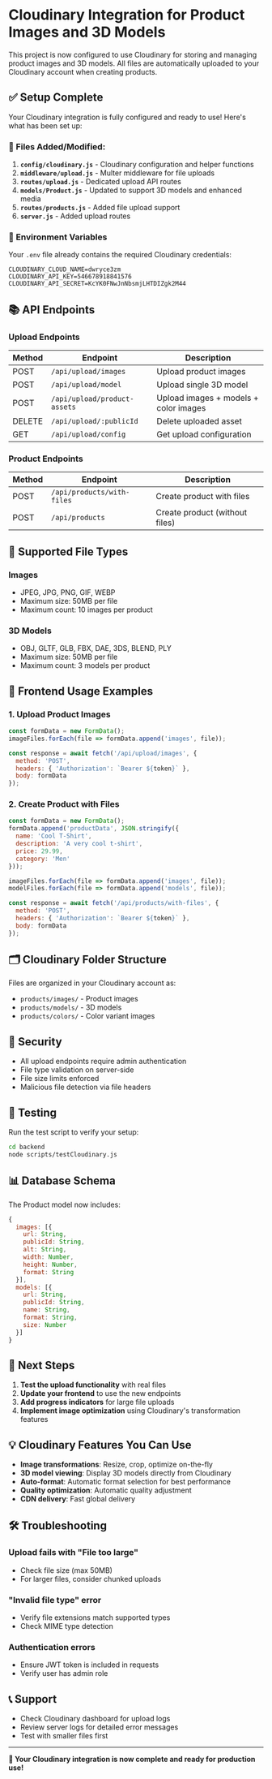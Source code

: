 # Cloudinary Integration for Product Images and 3D Models

This project is now configured to use Cloudinary for storing and managing product images and 3D models. All files are automatically uploaded to your Cloudinary account when creating products.

## ✅ Setup Complete

Your Cloudinary integration is fully configured and ready to use! Here's what has been set up:

### 📁 Files Added/Modified:

1. **`config/cloudinary.js`** - Cloudinary configuration and helper functions
2. **`middleware/upload.js`** - Multer middleware for file uploads
3. **`routes/upload.js`** - Dedicated upload API routes
4. **`models/Product.js`** - Updated to support 3D models and enhanced media
5. **`routes/products.js`** - Added file upload support
6. **`server.js`** - Added upload routes

### 🔧 Environment Variables

Your `.env` file already contains the required Cloudinary credentials:
```
CLOUDINARY_CLOUD_NAME=dwryce3zm
CLOUDINARY_API_KEY=546678918841576
CLOUDINARY_API_SECRET=KcYK0FNwJnNbsmjLHTDIZgk2M44
```

## 📚 API Endpoints

### Upload Endpoints

| Method | Endpoint | Description |
|--------|----------|-------------|
| POST | `/api/upload/images` | Upload product images |
| POST | `/api/upload/model` | Upload single 3D model |
| POST | `/api/upload/product-assets` | Upload images + models + color images |
| DELETE | `/api/upload/:publicId` | Delete uploaded asset |
| GET | `/api/upload/config` | Get upload configuration |

### Product Endpoints

| Method | Endpoint | Description |
|--------|----------|-------------|
| POST | `/api/products/with-files` | Create product with files |
| POST | `/api/products` | Create product (without files) |

## 🎯 Supported File Types

### Images
- JPEG, JPG, PNG, GIF, WEBP
- Maximum size: 50MB per file
- Maximum count: 10 images per product

### 3D Models
- OBJ, GLTF, GLB, FBX, DAE, 3DS, BLEND, PLY
- Maximum size: 50MB per file
- Maximum count: 3 models per product

## 📝 Frontend Usage Examples

### 1. Upload Product Images
```javascript
const formData = new FormData();
imageFiles.forEach(file => formData.append('images', file));

const response = await fetch('/api/upload/images', {
  method: 'POST',
  headers: { 'Authorization': `Bearer ${token}` },
  body: formData
});
```

### 2. Create Product with Files
```javascript
const formData = new FormData();
formData.append('productData', JSON.stringify({
  name: 'Cool T-Shirt',
  description: 'A very cool t-shirt',
  price: 29.99,
  category: 'Men'
}));

imageFiles.forEach(file => formData.append('images', file));
modelFiles.forEach(file => formData.append('models', file));

const response = await fetch('/api/products/with-files', {
  method: 'POST',
  headers: { 'Authorization': `Bearer ${token}` },
  body: formData
});
```

## 🗂️ Cloudinary Folder Structure

Files are organized in your Cloudinary account as:
- `products/images/` - Product images
- `products/models/` - 3D models
- `products/colors/` - Color variant images

## 🔐 Security

- All upload endpoints require admin authentication
- File type validation on server-side
- File size limits enforced
- Malicious file detection via file headers

## 🧪 Testing

Run the test script to verify your setup:
```bash
cd backend
node scripts/testCloudinary.js
```

## 📊 Database Schema

The Product model now includes:

```javascript
{
  images: [{
    url: String,
    publicId: String,
    alt: String,
    width: Number,
    height: Number,
    format: String
  }],
  models: [{
    url: String,
    publicId: String,
    name: String,
    format: String,
    size: Number
  }]
}
```

## 🚀 Next Steps

1. **Test the upload functionality** with real files
2. **Update your frontend** to use the new endpoints
3. **Add progress indicators** for large file uploads
4. **Implement image optimization** using Cloudinary's transformation features

## 💡 Cloudinary Features You Can Use

- **Image transformations**: Resize, crop, optimize on-the-fly
- **3D model viewing**: Display 3D models directly from Cloudinary
- **Auto-format**: Automatic format selection for best performance
- **Quality optimization**: Automatic quality adjustment
- **CDN delivery**: Fast global delivery

## 🛠️ Troubleshooting

### Upload fails with "File too large"
- Check file size (max 50MB)
- For larger files, consider chunked uploads

### "Invalid file type" error
- Verify file extensions match supported types
- Check MIME type detection

### Authentication errors
- Ensure JWT token is included in requests
- Verify user has admin role

## 📞 Support

- Check Cloudinary dashboard for upload logs
- Review server logs for detailed error messages
- Test with smaller files first

---

**🎉 Your Cloudinary integration is now complete and ready for production use!**
